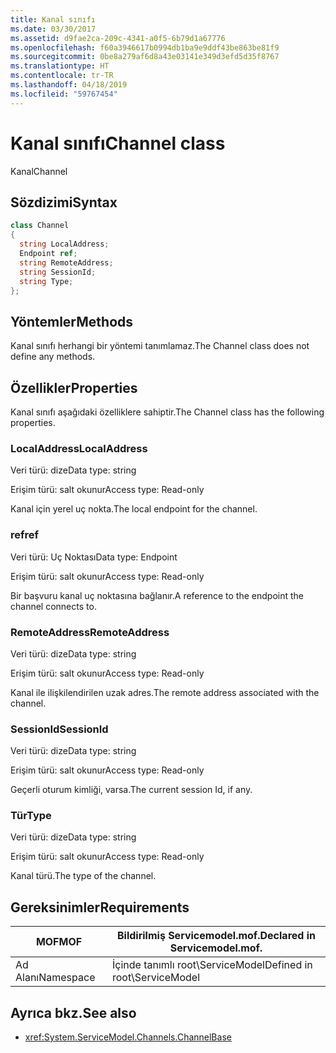 ```yaml
---
title: Kanal sınıfı
ms.date: 03/30/2017
ms.assetid: d9fae2ca-209c-4341-a0f5-6b79d1a67776
ms.openlocfilehash: f60a3946617b0994db1ba9e9ddf43be863be81f9
ms.sourcegitcommit: 0be8a279af6d8a43e03141e349d3efd5d35f8767
ms.translationtype: HT
ms.contentlocale: tr-TR
ms.lasthandoff: 04/18/2019
ms.locfileid: "59767454"
---
```

# <a name="channel-class"></a><span data-ttu-id="e62f4-102">Kanal sınıfı</span><span class="sxs-lookup"><span data-stu-id="e62f4-102">Channel class</span></span>
<span data-ttu-id="e62f4-103">Kanal</span><span class="sxs-lookup"><span data-stu-id="e62f4-103">Channel</span></span>  
  
## <a name="syntax"></a><span data-ttu-id="e62f4-104">Sözdizimi</span><span class="sxs-lookup"><span data-stu-id="e62f4-104">Syntax</span></span>  
  
```csharp
class Channel  
{  
  string LocalAddress;  
  Endpoint ref;  
  string RemoteAddress;  
  string SessionId;  
  string Type;  
};  
```  
  
## <a name="methods"></a><span data-ttu-id="e62f4-105">Yöntemler</span><span class="sxs-lookup"><span data-stu-id="e62f4-105">Methods</span></span>  
 <span data-ttu-id="e62f4-106">Kanal sınıfı herhangi bir yöntemi tanımlamaz.</span><span class="sxs-lookup"><span data-stu-id="e62f4-106">The Channel class does not define any methods.</span></span>  
  
## <a name="properties"></a><span data-ttu-id="e62f4-107">Özellikler</span><span class="sxs-lookup"><span data-stu-id="e62f4-107">Properties</span></span>  
 <span data-ttu-id="e62f4-108">Kanal sınıfı aşağıdaki özelliklere sahiptir.</span><span class="sxs-lookup"><span data-stu-id="e62f4-108">The Channel class has the following properties.</span></span>  
  
### <a name="localaddress"></a><span data-ttu-id="e62f4-109">LocalAddress</span><span class="sxs-lookup"><span data-stu-id="e62f4-109">LocalAddress</span></span>  
 <span data-ttu-id="e62f4-110">Veri türü: dize</span><span class="sxs-lookup"><span data-stu-id="e62f4-110">Data type: string</span></span>  
  
 <span data-ttu-id="e62f4-111">Erişim türü: salt okunur</span><span class="sxs-lookup"><span data-stu-id="e62f4-111">Access type: Read-only</span></span>  
  
 <span data-ttu-id="e62f4-112">Kanal için yerel uç nokta.</span><span class="sxs-lookup"><span data-stu-id="e62f4-112">The local endpoint for the channel.</span></span>  
  
### <a name="ref"></a><span data-ttu-id="e62f4-113">ref</span><span class="sxs-lookup"><span data-stu-id="e62f4-113">ref</span></span>  
 <span data-ttu-id="e62f4-114">Veri türü: Uç Noktası</span><span class="sxs-lookup"><span data-stu-id="e62f4-114">Data type: Endpoint</span></span>  
  
 <span data-ttu-id="e62f4-115">Erişim türü: salt okunur</span><span class="sxs-lookup"><span data-stu-id="e62f4-115">Access type: Read-only</span></span>  
  
 <span data-ttu-id="e62f4-116">Bir başvuru kanal uç noktasına bağlanır.</span><span class="sxs-lookup"><span data-stu-id="e62f4-116">A reference to the endpoint the channel connects to.</span></span>  
  
### <a name="remoteaddress"></a><span data-ttu-id="e62f4-117">RemoteAddress</span><span class="sxs-lookup"><span data-stu-id="e62f4-117">RemoteAddress</span></span>  
 <span data-ttu-id="e62f4-118">Veri türü: dize</span><span class="sxs-lookup"><span data-stu-id="e62f4-118">Data type: string</span></span>  
  
 <span data-ttu-id="e62f4-119">Erişim türü: salt okunur</span><span class="sxs-lookup"><span data-stu-id="e62f4-119">Access type: Read-only</span></span>  
  
 <span data-ttu-id="e62f4-120">Kanal ile ilişkilendirilen uzak adres.</span><span class="sxs-lookup"><span data-stu-id="e62f4-120">The remote address associated with the channel.</span></span>  
  
### <a name="sessionid"></a><span data-ttu-id="e62f4-121">SessionId</span><span class="sxs-lookup"><span data-stu-id="e62f4-121">SessionId</span></span>  
 <span data-ttu-id="e62f4-122">Veri türü: dize</span><span class="sxs-lookup"><span data-stu-id="e62f4-122">Data type: string</span></span>  
  
 <span data-ttu-id="e62f4-123">Erişim türü: salt okunur</span><span class="sxs-lookup"><span data-stu-id="e62f4-123">Access type: Read-only</span></span>  
  
 <span data-ttu-id="e62f4-124">Geçerli oturum kimliği, varsa.</span><span class="sxs-lookup"><span data-stu-id="e62f4-124">The current session Id, if any.</span></span>  
  
### <a name="type"></a><span data-ttu-id="e62f4-125">Tür</span><span class="sxs-lookup"><span data-stu-id="e62f4-125">Type</span></span>  
 <span data-ttu-id="e62f4-126">Veri türü: dize</span><span class="sxs-lookup"><span data-stu-id="e62f4-126">Data type: string</span></span>  
  
 <span data-ttu-id="e62f4-127">Erişim türü: salt okunur</span><span class="sxs-lookup"><span data-stu-id="e62f4-127">Access type: Read-only</span></span>  
  
 <span data-ttu-id="e62f4-128">Kanal türü.</span><span class="sxs-lookup"><span data-stu-id="e62f4-128">The type of the channel.</span></span>  
  
## <a name="requirements"></a><span data-ttu-id="e62f4-129">Gereksinimler</span><span class="sxs-lookup"><span data-stu-id="e62f4-129">Requirements</span></span>  
  
|<span data-ttu-id="e62f4-130">MOF</span><span class="sxs-lookup"><span data-stu-id="e62f4-130">MOF</span></span>|<span data-ttu-id="e62f4-131">Bildirilmiş Servicemodel.mof.</span><span class="sxs-lookup"><span data-stu-id="e62f4-131">Declared in Servicemodel.mof.</span></span>|  
|---------|-----------------------------------|  
|<span data-ttu-id="e62f4-132">Ad Alanı</span><span class="sxs-lookup"><span data-stu-id="e62f4-132">Namespace</span></span>|<span data-ttu-id="e62f4-133">İçinde tanımlı root\ServiceModel</span><span class="sxs-lookup"><span data-stu-id="e62f4-133">Defined in root\ServiceModel</span></span>|  
  
## <a name="see-also"></a><span data-ttu-id="e62f4-134">Ayrıca bkz.</span><span class="sxs-lookup"><span data-stu-id="e62f4-134">See also</span></span>

- <xref:System.ServiceModel.Channels.ChannelBase>
